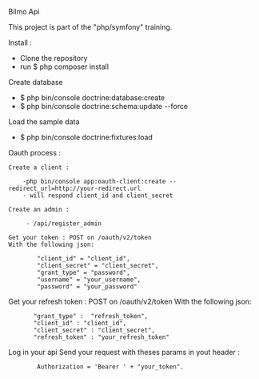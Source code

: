 Bilmo Api

This project is part of the "php/symfony" training.

Install :
  - Clone the repository
  - run $ php composer install
  
Create database
  - $ php bin/console doctrine:database:create
  - $ php bin/console doctrine:schema:update --force
  
Load the sample data
  - $ php bin/console doctrine:fixtures:load

Oauth process :

    Create a client :
  
        -php bin/console app:oauth-client:create -- redirect_url=http://your-redirect.url
        - will respond client_id and client_secret
        
    Create an admin :
        
         - /api/register_admin
    
    Get your token : POST on /oauth/v2/token
    With the following json:

            "client_id" = "client_id",
            "client_secret" = "client_secret",
            "grant_type" = "password",
            "username" = "your_username",
            "password" = "your_password"
   
   Get your refresh token : POST on /oauth/v2/token
   With the following json:
   
           "grant_type" :  "refresh_token",
           "client_id" : "client_id",
           "client_secret" : "client_secret",
           "refresh_token" : "your_refresh_token"
 
  Log in your api
  Send your request with theses params in yout header :
  
            Authorization = 'Bearer ' + "your_token".
         
    
   
    
